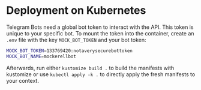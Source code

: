 # Deployment on Kubernetes

Telegram Bots need a global bot token to interact with the API. This token is unique to your specific bot.
To mount the token into the container, create an `.env` file with the key `MOCK_BOT_TOKEN` and your bot token:

```bash
MOCK_BOT_TOKEN=133769420:notaverysecurebottoken
MOCK_BOT_NAME=mockerellbot
```

Afterwards, run either `kustomize build .` to build the manifests with kustomize or use `kubectl apply -k .` to directly apply the fresh manifests to your context.
